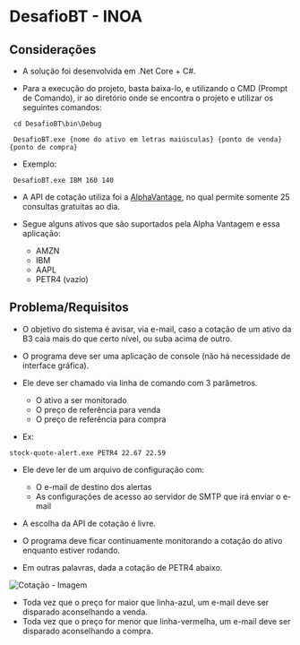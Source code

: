 # DesafioBT - INOA 


## Considerações




* A solução foi desenvolvida em .Net Core + C#.


* Para a execução do projeto, basta baixa-lo, e utilizando o CMD (Prompt de Comando), ir ao diretório onde se encontra o projeto e utilizar os seguintes comandos:


 ``` cd DesafioBT\bin\Debug```

 
``` DesafioBT.exe {nome do ativo em letras maiúsculas} {ponto de venda} {ponto de compra}```


* Exemplo: 

``` DesafioBT.exe IBM 160 140```





* A API de cotação utiliza foi a [AlphaVantage](https://www.alphavantage.co/documentation/), no qual permite somente 25 consultas gratuitas ao dia.

  
* Segue alguns ativos que são suportados pela Alpha Vantagem e essa aplicação:
  - AMZN
  - IBM
  - AAPL
  - PETR4 (vazio)




## Problema/Requisitos

* O objetivo do sistema é avisar, via e-mail, caso a cotação de um ativo da B3 caia mais do que certo nível, ou suba acima de outro.



* O programa deve ser uma aplicação de console (não há necessidade de interface gráfica).



* Ele deve ser chamado via linha de comando com 3 parâmetros.
  - O ativo a ser monitorado
  - O preço de referência para venda
  - O preço de referência para compra

   
* Ex:

``` stock-quote-alert.exe PETR4 22.67 22.59 ```



   
* Ele deve ler de um arquivo de configuração com:
  - O e-mail de destino dos alertas
  - As configurações de acesso ao servidor de SMTP que irá enviar o e-mail



* A escolha da API de cotação é livre.

  

* O programa deve ficar continuamente monitorando a cotação do ativo enquanto estiver rodando.

* Em outras palavras, dada a cotação de PETR4 abaixo.

![Cotação - Imagem](image.png)

  - Toda vez que o preço for maior que linha-azul, um e-mail deve ser disparado aconselhando a venda.
  - Toda vez que o preço for menor que linha-vermelha, um e-mail deve ser disparado aconselhando a compra.
